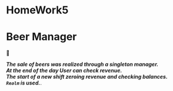 # HomeWork5
Beer Manager
===========

:beers:    

***The sale of beers was realized through a singleton manager.    
At the end of the day User can check revenue.    
The start of a new shift zeroing revenue and checking balances.    
`Realm` is used.***.   
